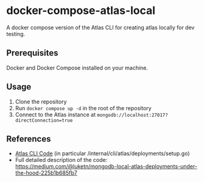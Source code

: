 # docker-compose-atlas-local
A docker compose version of the Atlas CLI for creating atlas locally for dev testing.

## Prerequisites
Docker and Docker Compose installed on your machine.

## Usage
1. Clone the repository
2. Run `docker compose up -d` in the root of the repository
3. Connect to the Atlas instance at `mongodb://localhost:27017?directConnection=true`

## References
- [Atlas CLI Code](https://github.com/mongodb/mongodb-atlas-cli)
  (in particular /internal/cli/atlas/deployments/setup.go)
- Full detailed description of the code:  
https://medium.com/@luketn/mongodb-local-atlas-deployments-under-the-hood-225b1b685fb7

